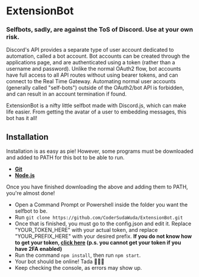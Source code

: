 # ExtensionBot

### Selfbots, sadly, are against the ToS of Discord. Use at your own risk.
Discord's API provides a separate type of user account dedicated to automation, called a bot account. Bot accounts can be created through the applications page, and are authenticated using a token (rather than a username and password). Unlike the normal OAuth2 flow, bot accounts have full access to all API routes without using bearer tokens, and can connect to the Real Time Gateway. Automating normal user accounts (generally called "self-bots") outside of the OAuth2/bot API is forbidden, and can result in an account termination if found.

ExtensionBot is a nifty little selfbot made with Discord.js, which can make life easier. From getting the avatar of a user to embedding messages, this bot
has it all!

## Installation
Installation is as easy as pie! However, some programs must be downloaded and added to PATH for this bot to be able to run.

- **[Git](https://git-scm.com/download)**
- **[Node.js](https://nodejs.org/en/)**

Once you have finished downloading the above and adding them to PATH, you're almost done!

- Open a Command Prompt or Powershell inside the folder you want the selfbot to be.
- Run `git clone https://github.com/CoderSudaWuda/ExtensionBot.git`
- Once that is finished, you must go to the config.json and edit it. Replace "YOUR_TOKEN_HERE" with your actual token, and replace "YOUR_PREFIX_HERE" with your desired prefix. **If you do not know how to get your token, [click here](https://www.youtube.com/watch?v=tI1lzqzLQCs) (p.s. you cannot get your token if you have 2FA enabled)**
- Run the command `npm install`, then run `npm start`.
- Your bot should be online! Tada 🎉🎉🎉
- Keep checking the console, as errors may show up.
